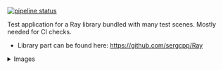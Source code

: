[![pipeline status](https://gitlab.com/sergcpp/raydemo/badges/master/pipeline.svg)](https://gitlab.com/sergcpp/raydemo/commits/master)

Test application for a Ray library bundled with many test scenes. Mostly needed for CI checks.
  - Library part can be found here: https://github.com/sergcpp/Ray
<details>
  <summary>Images</summary>

  - Links to the original test scenes:  \
    https://benedikt-bitterli.me/resources/  \
    https://www.blender.org/download/demo-files/  \
    https://www.intel.com/content/www/us/en/developer/topic-technology/graphics-research/samples.html  \
    https://developer.nvidia.com/orca/amazon-lumberyard-bistro \
    https://wirewheelsclub.com/models/1965-ford-mustang-fastback \
    https://evermotion.org/shop/show_product/scene-1-ai43-archinteriors-for-blender/14564

<div>
<div float="left" >
  <img src="bistro.png" width="44.7%" />
  <img src="bistro_night.png" width="44.7%" />
</div>
<div float="left" >
  <img src="bistro_interior.png" width="46.95%" />
  <img src="mustang.png" width="42.45%" />
</div>
<div float="left" >
  <img src="bathroom.png" width="26.55%" />
  <img src="sponza.png" width="62.9%" />
</div>
<div float="left" >
  <img src="italian_flat.png" width="47.0%" />
  <img src="ai043_01.png" width="42.4%" />
</div>
<div float="left" >
  <img src="coffee_maker.png" width="44.1%" />
  <img src="staircase.png" width="45.35%" />
</div>
</div>
</details>